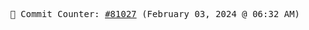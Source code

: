 <p align="center">
    <samp>
        📮 Commit Counter: <a href="https://github.com/Javascript-void0/Javascript-void0/commits/main">#81027</a> (February 03, 2024 @ 06:32 AM)
    </samp>
</p>